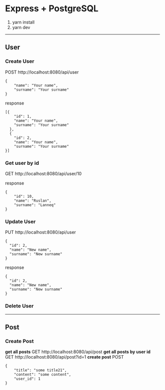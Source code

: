 # Express + PostgreSQL #

1. yarn install
2. yarn dev

---
## User ##

### Create User ###
POST http://localhost:8080/api/user
```
{
	"name": "Your name",
	"surname": "Your surname"
}
```
response
```
[{
    "id": 1,
    "name": "Your name",
    "surname": "Your surname"
  },
  {
    "id": 2,
    "name": "Your name",
    "surname": "Your surname"
}]
```

### Get user by id ###
GET http://localhost:8080/api/user/10

response
```
{
	"id": 10,
	"name": "Ruslan",
	"surname": "Lanneq"
}
```

### Update User ###
PUT http://localhost:8080/api/user
```
{
  "id": 2,
  "name": "New name",
  "surname": "New surname"
}
```
response
```
{
  "id": 2,
  "name": "New name",
  "surname": "New surname"
}
```

### Delete User ###
---
## Post ##
### Create Post ###

**get all posts** GET http://localhost:8080/api/post 
**get all posts by user id** GET http://localhost:8080/api/post?id=1
**create post** POST
```
{
	"title": "some title21",
	"content": "some content",
	"user_id": 1
}
```

